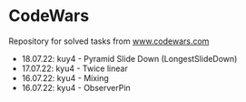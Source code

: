 # CodeWars
Repository for solved tasks from www.codewars.com

* 18.07.22:  kuy4 - Pyramid Slide Down (LongestSlideDown)
* 17.07.22:  kyu4 - Twice linear
* 16.07.22:  kyu4 - Mixing
* 16.07.22:  kyu4 - ObserverPin
